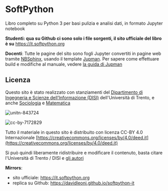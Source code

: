 
# SoftPython

Libro completo su Python 3 per basi pulizia e analisi dati, in formato Jupyter notebook

**Studenti: qua su Github ci sono solo i file sorgenti, il sito ufficiale del libro è su** https://it.softpython.org

**Docenti**:  Tutte le pagine del sito sono fogli Jupyter convertiti in pagine web tramite [NBSphinx](https://nbsphinx.readthedocs.io), usando il template [Jupman](https://github.com/DavidLeoni/jupman). Per sapere come effettuare build e modifiche al manuale, vedere [la guida di Jupman](https://jupman.softpython.org/en/latest/usage.html)


## Licenza

Questo sito è stato realizzato con stanziamenti del [Dipartimento di Ingegneria e Scienze dell’Informazione (DISI)](https://www.disi.unitn.it) dell'Università di Trento, e anche [Sociologia](https://www.sociologia.unitn.it) e [Matematica](https://www.maths.unitn.it/)

![unitn-843724](_static/img/third-parties/disi-unitn-it-logo.jpeg)

![cc-by-7172829](_static/img/cc-by.png)

Tutto il materiale in questo sito è distribuito con licenza CC-BY 4.0 Internazionale [https://creativecommons.org/licenses/by/4.0/deed.it](https://creativecommons.org/licenses/by/4.0/deed.it) 

Si può quindi liberamente ridistribuire e modificare il contenuto, basta citare l'Università di Trento / DISI e [gli autori](https://it.softpython.org/index.html#Autori) 


**Mirrors**:

- sito ufficiale:  https://it.softpython.org
- replica su Github:  https://davidleoni.github.io/softpython-it

